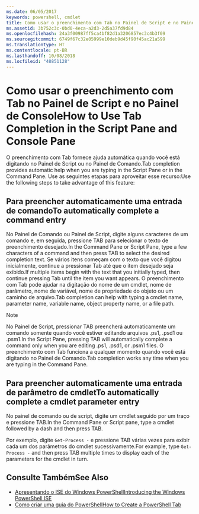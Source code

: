 ```yaml
---
ms.date: 06/05/2017
keywords: powershell, cmdlet
title: Como usar o preenchimento com Tab no Painel de Script e no Painel de Console
ms.assetid: 3b752c3c-0bd0-4eca-a2d3-2d5a37fd9d84
ms.openlocfilehash: 24a3f00987ff5ca4bf82d1a3206857ec3c4b3f09
ms.sourcegitcommit: 6749f67c32e05999e10deb9d45f90f45ac21a599
ms.translationtype: HT
ms.contentlocale: pt-BR
ms.lasthandoff: 10/08/2018
ms.locfileid: "48851128"
---
```

# <a name="how-to-use-tab-completion-in-the-script-pane-and-console-pane"></a><span data-ttu-id="27248-103">Como usar o preenchimento com Tab no Painel de Script e no Painel de Console</span><span class="sxs-lookup"><span data-stu-id="27248-103">How to Use Tab Completion in the Script Pane and Console Pane</span></span>

<span data-ttu-id="27248-104">O preenchimento com Tab fornece ajuda automática quando você está digitando no Painel de Script ou no Painel de Comando.</span><span class="sxs-lookup"><span data-stu-id="27248-104">Tab completion provides automatic help when you are typing in the Script Pane or in the Command Pane.</span></span> <span data-ttu-id="27248-105">Use as seguintes etapas para aproveitar esse recurso:</span><span class="sxs-lookup"><span data-stu-id="27248-105">Use the following steps to take advantage of this feature:</span></span>

## <a name="to-automatically-complete-a-command-entry"></a><span data-ttu-id="27248-106">Para preencher automaticamente uma entrada de comando</span><span class="sxs-lookup"><span data-stu-id="27248-106">To automatically complete a command entry</span></span>

<span data-ttu-id="27248-107">No Painel de Comando ou Painel de Script, digite alguns caracteres de um comando e, em seguida, pressione TAB para selecionar o texto de preenchimento desejado.</span><span class="sxs-lookup"><span data-stu-id="27248-107">In the Command Pane or Script Pane, type a few characters of a command and then press TAB to select the desired completion text.</span></span> <span data-ttu-id="27248-108">Se vários itens começam com o texto que você digitou inicialmente, continue a pressionar Tab até que o item desejado seja exibido.</span><span class="sxs-lookup"><span data-stu-id="27248-108">If multiple items begin with the text that you initially typed, then continue pressing Tab until the item you want appears.</span></span> <span data-ttu-id="27248-109">O preenchimento com Tab pode ajudar na digitação do nome de um cmdlet, nome de parâmetro, nome de variável, nome de propriedade do objeto ou um caminho de arquivo.</span><span class="sxs-lookup"><span data-stu-id="27248-109">Tab completion can help with typing a cmdlet name, parameter name, variable name, object property name, or a file path.</span></span>

> [!NOTE]
> <span data-ttu-id="27248-110">No Painel de Script, pressionar TAB preencherá automaticamente um comando somente quando você estiver editando arquivos .ps1, .psd1 ou .psm1.</span><span class="sxs-lookup"><span data-stu-id="27248-110">In the Script Pane, pressing TAB will automatically complete a command only when you are editing .ps1, .psd1, or .psm1 files.</span></span> <span data-ttu-id="27248-111">O preenchimento com Tab funciona a qualquer momento quando você está digitando no Painel de Comando.</span><span class="sxs-lookup"><span data-stu-id="27248-111">Tab completion works any time when you are typing in the Command Pane.</span></span>

## <a name="to-automatically-complete-a-cmdlet-parameter-entry"></a><span data-ttu-id="27248-112">Para preencher automaticamente uma entrada de parâmetro de cmdlet</span><span class="sxs-lookup"><span data-stu-id="27248-112">To automatically complete a cmdlet parameter entry</span></span>

<span data-ttu-id="27248-113">No painel de comando ou de script, digite um cmdlet seguido por um traço e pressione TAB.</span><span class="sxs-lookup"><span data-stu-id="27248-113">In the Command Pane or Script pane, type a cmdlet followed by a dash and then press TAB.</span></span>

<span data-ttu-id="27248-114">Por exemplo, digite `Get-Process -` e pressione TAB várias vezes para exibir cada um dos parâmetros do cmdlet sucessivamente.</span><span class="sxs-lookup"><span data-stu-id="27248-114">For example, type `Get-Process -` and then press TAB multiple times to display each of the parameters for the cmdlet in turn.</span></span>

## <a name="see-also"></a><span data-ttu-id="27248-115">Consulte Também</span><span class="sxs-lookup"><span data-stu-id="27248-115">See Also</span></span>

- [<span data-ttu-id="27248-116">Apresentando o ISE do Windows PowerShell</span><span class="sxs-lookup"><span data-stu-id="27248-116">Introducing the Windows PowerShell ISE</span></span>](Introducing-the-Windows-PowerShell-ISE.md)
- [<span data-ttu-id="27248-117">Como criar uma guia do PowerShell</span><span class="sxs-lookup"><span data-stu-id="27248-117">How to Create a PowerShell Tab</span></span>](How-to-Create-a-PowerShell-Tab-in-Windows-PowerShell-ISE.md)
